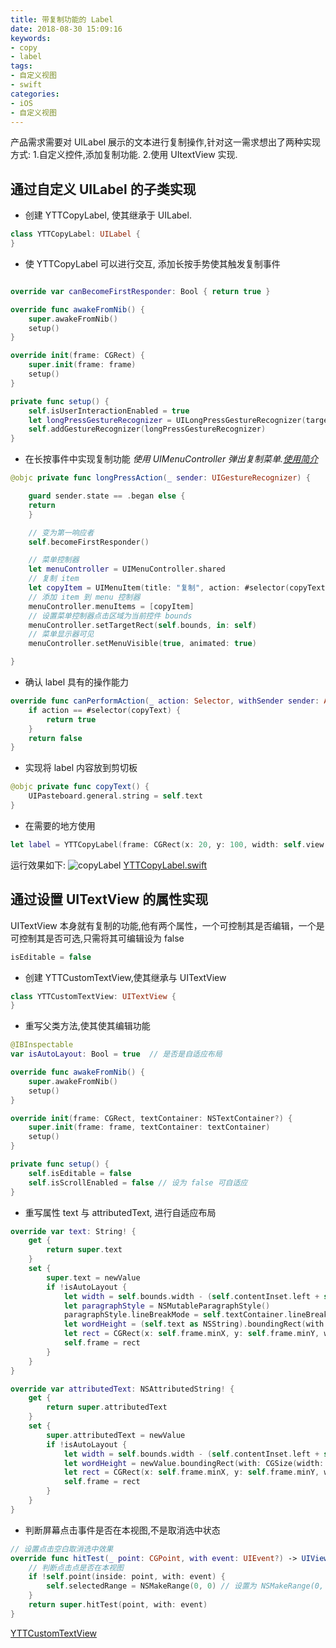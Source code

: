 ```yaml
---
title: 带复制功能的 Label
date: 2018-08-30 15:09:16
keywords:
- copy
- label
tags:
- 自定义视图
- swift
categories:
- iOS
- 自定义视图
---
```

产品需求需要对 UILabel 展示的文本进行复制操作,针对这一需求想出了两种实现方式: 1.自定义控件,添加复制功能. 2.使用 UItextView 实现.
<!-- more -->
## 通过自定义 UILabel 的子类实现
* 创建 YTTCopyLabel, 使其继承于 UILabel.
```swift
class YTTCopyLabel: UILabel {
}
```

* 使 YTTCopyLabel 可以进行交互, 添加长按手势使其触发复制事件
```swift

override var canBecomeFirstResponder: Bool { return true }

override func awakeFromNib() {
    super.awakeFromNib()
    setup()
}

override init(frame: CGRect) {
    super.init(frame: frame)
    setup()
}

private func setup() {
    self.isUserInteractionEnabled = true
    let longPressGestureRecognizer = UILongPressGestureRecognizer(target: self, action: #selector(longPressAction(_:)))
    self.addGestureRecognizer(longPressGestureRecognizer)
}
```

* 在长按事件中实现复制功能
*使用 UIMenuController 弹出复制菜单.[使用简介](https://www.jianshu.com/p/71076f65835d)*
```swift
@objc private func longPressAction(_ sender: UIGestureRecognizer) {

    guard sender.state == .began else {
    return
    }

    // 变为第一响应者
    self.becomeFirstResponder()

    // 菜单控制器
    let menuController = UIMenuController.shared
    // 复制 item
    let copyItem = UIMenuItem(title: "复制", action: #selector(copyText))
    // 添加 item 到 menu 控制器
    menuController.menuItems = [copyItem]
    // 设置菜单控制器点击区域为当前控件 bounds
    menuController.setTargetRect(self.bounds, in: self)
    // 菜单显示器可见
    menuController.setMenuVisible(true, animated: true)

}
```
* 确认 label 具有的操作能力
```swift
override func canPerformAction(_ action: Selector, withSender sender: Any?) -> Bool {
    if action == #selector(copyText) {
        return true
    }
    return false
}
```

* 实现将 label 内容放到剪切板
```swift
@objc private func copyText() {
    UIPasteboard.general.string = self.text
}
```

* 在需要的地方使用
```swift
let label = YTTCopyLabel(frame: CGRect(x: 20, y: 100, width: self.view.frame.width - 40, height: 30))
```

运行效果如下:
![copyLabel](YTTCopyLabel.PNG)
[YTTCopyLabel.swift](YTTCopyLabel.zip)

## 通过设置 UITextView 的属性实现
UITextView 本身就有复制的功能,他有两个属性，一个可控制其是否编辑，一个是可控制其是否可选,只需将其可编辑设为 false
```swift
isEditable = false
```
* 创建 YTTCustomTextView,使其继承与 UITextView
```swift
class YTTCustomTextView: UITextView {
}
```
* 重写父类方法,使其使其编辑功能
```swift
@IBInspectable
var isAutoLayout: Bool = true  // 是否是自适应布局

override func awakeFromNib() {
    super.awakeFromNib()
    setup()
}

override init(frame: CGRect, textContainer: NSTextContainer?) {
    super.init(frame: frame, textContainer: textContainer)
    setup()
}

private func setup() {
    self.isEditable = false
    self.isScrollEnabled = false // 设为 false 可自适应
}
```
* 重写属性 text 与 attributedText, 进行自适应布局
```swift
override var text: String! {
    get {
        return super.text
    }
    set {
        super.text = newValue
        if !isAutoLayout {
            let width = self.bounds.width - (self.contentInset.left + self.contentInset.right + self.textContainerInset.left + self.textContainerInset.right + self.textContainer.lineFragmentPadding * 2)
            let paragraphStyle = NSMutableParagraphStyle()
            paragraphStyle.lineBreakMode = self.textContainer.lineBreakMode
            let wordHeight = (self.text as NSString).boundingRect(with: CGSize(width: width, height: CGFloat.greatestFiniteMagnitude), options: [.usesLineFragmentOrigin, .usesFontLeading], attributes: [.font : self.font!, .paragraphStyle: paragraphStyle ], context: nil).height + self.textContainerInset.top + self.textContainerInset.bottom + self.textContainer.lineFragmentPadding * 2 + self.contentInset.top + self.contentInset.bottom
            let rect = CGRect(x: self.frame.minX, y: self.frame.minY, width: width, height: wordHeight)
            self.frame = rect
        }
    }
}

override var attributedText: NSAttributedString! {
    get {
        return super.attributedText
    }
    set {
        super.attributedText = newValue
        if !isAutoLayout {
            let width = self.bounds.width - (self.contentInset.left + self.contentInset.right + self.textContainerInset.left + self.textContainerInset.right + self.textContainer.lineFragmentPadding * 2)
            let wordHeight = newValue.boundingRect(with: CGSize(width: width, height: CGFloat.greatestFiniteMagnitude), options: [.usesLineFragmentOrigin, .usesFontLeading], context: nil).height + self.textContainerInset.top + self.textContainerInset.bottom + self.textContainer.lineFragmentPadding * 2 + self.contentInset.top + self.contentInset.bottom
            let rect = CGRect(x: self.frame.minX, y: self.frame.minY, width: width, height: wordHeight)
            self.frame = rect
        }
    }
}
```
* 判断屏幕点击事件是否在本视图,不是取消选中状态
```swift
// 设置点击空白取消选中效果
override func hitTest(_ point: CGPoint, with event: UIEvent?) -> UIView? {
    // 判断点击点是否在本视图
    if !self.point(inside: point, with: event) {
        self.selectedRange = NSMakeRange(0, 0) // 设置为 NSMakeRange(0, 0) 取消选中效果
    }
    return super.hitTest(point, with: event)
}
```
[YTTCustomTextView](YTTCustomTextView.zip)



